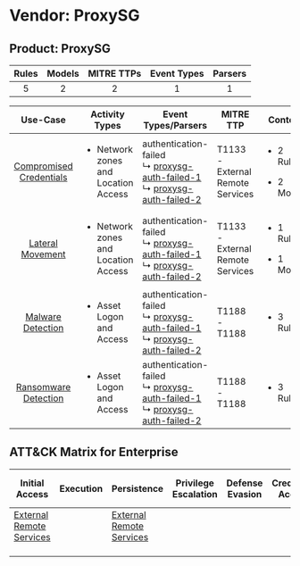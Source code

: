 Vendor: ProxySG
===============
Product: ProxySG
----------------
| Rules | Models | MITRE TTPs | Event Types | Parsers |
|:-----:|:------:|:----------:|:-----------:|:-------:|
|   5   |   2    |     2      |      1      |    1    |

|                                 Use-Case                                  | Activity Types                                      | Event Types/Parsers                                                                                                                                                                          | MITRE TTP                            | Content                                             |
|:-------------------------------------------------------------------------:| --------------------------------------------------- | -------------------------------------------------------------------------------------------------------------------------------------------------------------------------------------------- | ------------------------------------ | --------------------------------------------------- |
| [Compromised Credentials](../UseCases/usecase_compromised_credentials.md) | <ul><li>Network zones and Location Access</li></ul> |  authentication-failed<br> ↳ [proxysg-auth-failed-1](../Parsers/parserContent_proxysg-auth-failed-1.md)<br> ↳ [proxysg-auth-failed-2](../Parsers/parserContent_proxysg-auth-failed-2.md)<br> | T1133 - External Remote Services<br> | <ul><li>2 Rules</li></ul><ul><li>2 Models</li></ul> |
|        [Lateral Movement](../UseCases/usecase_lateral_movement.md)        | <ul><li>Network zones and Location Access</li></ul> |  authentication-failed<br> ↳ [proxysg-auth-failed-1](../Parsers/parserContent_proxysg-auth-failed-1.md)<br> ↳ [proxysg-auth-failed-2](../Parsers/parserContent_proxysg-auth-failed-2.md)<br> | T1133 - External Remote Services<br> | <ul><li>1 Rules</li></ul><ul><li>1 Models</li></ul> |
|       [Malware Detection](../UseCases/usecase_malware_detection.md)       | <ul><li>Asset Logon and Access</li></ul>            |  authentication-failed<br> ↳ [proxysg-auth-failed-1](../Parsers/parserContent_proxysg-auth-failed-1.md)<br> ↳ [proxysg-auth-failed-2](../Parsers/parserContent_proxysg-auth-failed-2.md)<br> | T1188 - T1188<br>                    | <ul><li>3 Rules</li></ul>                           |
|    [Ransomware Detection](../UseCases/usecase_ransomware_detection.md)    | <ul><li>Asset Logon and Access</li></ul>            |  authentication-failed<br> ↳ [proxysg-auth-failed-1](../Parsers/parserContent_proxysg-auth-failed-1.md)<br> ↳ [proxysg-auth-failed-2](../Parsers/parserContent_proxysg-auth-failed-2.md)<br> | T1188 - T1188<br>                    | <ul><li>3 Rules</li></ul>                           |

ATT&CK Matrix for Enterprise
----------------------------
| Initial Access                                                                | Execution | Persistence                                                                   | Privilege Escalation | Defense Evasion | Credential Access | Discovery | Lateral Movement | Collection | Command and Control | Exfiltration | Impact |
| ----------------------------------------------------------------------------- | --------- | ----------------------------------------------------------------------------- | -------------------- | --------------- | ----------------- | --------- | ---------------- | ---------- | ------------------- | ------------ | ------ |
| [External Remote Services](https://attack.mitre.org/techniques/T1133)<br><br> |           | [External Remote Services](https://attack.mitre.org/techniques/T1133)<br><br> |                      |                 |                   |           |                  |            |                     |              |        |